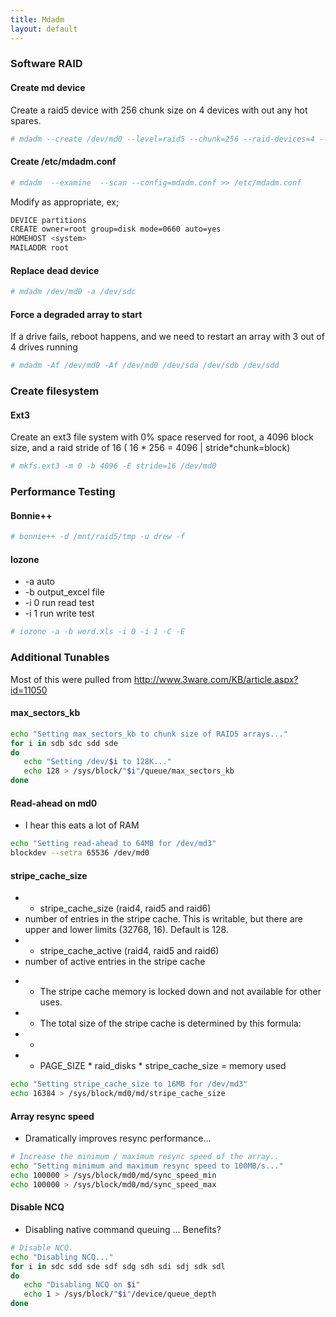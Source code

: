 ```yaml
---
title: Mdadm
layout: default
---
```


### Software RAID

#### Create md device

Create a raid5 device with 256 chunk size on 4 devices with out any hot
spares.

``` bash
# mdadm --create /dev/md0 --level=raid5 --chunk=256 --raid-devices=4 --spare-devices=0 /dev/sd[b-e]
```

#### Create /etc/mdadm.conf

``` bash
# mdadm  --examine  --scan --config=mdadm.conf >> /etc/mdadm.conf
```

Modify as appropriate, ex;

``` bash
DEVICE partitions
CREATE owner=root group=disk mode=0660 auto=yes
HOMEHOST <system>
MAILADDR root
```

#### Replace dead device

``` bash
# mdadm /dev/md0 -a /dev/sdc
```

#### Force a degraded array to start

If a drive fails, reboot happens, and we need to restart an array with 3
out of 4 drives running

``` bash
# mdadm -Af /dev/md0 -Af /dev/md0 /dev/sda /dev/sdb /dev/sdd
```

### Create filesystem

#### Ext3

Create an ext3 file system with 0% space reserved for root, a 4096 block
size, and a raid stride of 16 ( 16 \* 256 = 4096 | stride\*chunk=block)

``` bash
# mkfs.ext3 -m 0 -b 4096 -E stride=16 /dev/md0
```

### Performance Testing

#### Bonnie++

``` bash
# bonnie++ -d /mnt/raid5/tmp -u drew -f
```

#### Iozone

-   -a auto
-   -b output\_excel file
-   -i 0 run read test
-   -i 1 run write test

``` bash
# iozone -a -b werd.xls -i 0 -i 1 -C -E
```

### Additional Tunables

Most of this were pulled from
<http://www.3ware.com/KB/article.aspx?id=11050>

#### max\_sectors\_kb

``` bash
echo "Setting max_sectors_kb to chunk size of RAID5 arrays..."
for i in sdb sdc sdd sde
do
   echo "Setting /dev/$i to 128K..."
   echo 128 > /sys/block/"$i"/queue/max_sectors_kb
done
```

#### Read-ahead on md0

-   I hear this eats a lot of RAM

``` bash
echo "Setting read-ahead to 64MB for /dev/md3"
blockdev --setra 65536 /dev/md0
```

#### stripe\_cache\_size

-   + stripe\_cache\_size (raid4, raid5 and raid6)
-   number of entries in the stripe cache. This is writable, but there
    are upper and lower limits (32768, 16). Default is 128.
-   + stripe\_cache\_active (raid4, raid5 and raid6)
-   number of active entries in the stripe cache

<!-- -->

-   + The stripe cache memory is locked down and not available for other
    uses.
-   + The total size of the stripe cache is determined by this formula:
-   +
-   + PAGE\_SIZE \* raid\_disks \* stripe\_cache\_size = memory used

``` bash
echo "Setting stripe_cache_size to 16MB for /dev/md3"
echo 16384 > /sys/block/md0/md/stripe_cache_size
```

#### Array resync speed

-   Dramatically improves resync performance...

``` bash
# Increase the minimum / maximum resync speed of the array..
echo "Setting minimum and maximum resync speed to 100MB/s..."
echo 100000 > /sys/block/md0/md/sync_speed_min
echo 100000 > /sys/block/md0/md/sync_speed_max
```

#### Disable NCQ

-   Disabling native command queuing ... Benefits?

``` bash
# Disable NCQ.
echo "Disabling NCQ..."
for i in sdc sdd sde sdf sdg sdh sdi sdj sdk sdl
do
   echo "Disabling NCQ on $i"
   echo 1 > /sys/block/"$i"/device/queue_depth
done
```
